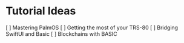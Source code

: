 # Tutorial Ideas
[ ] Mastering PalmOS
[ ] Getting the most of your TRS-80
[ ] Bridging SwiftUI and Basic
[ ] Blockchains with BASIC
